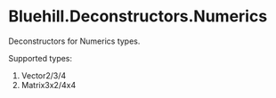 # Bluehill.Deconstructors.Numerics
Deconstructors for Numerics types.

Supported types:
1. Vector2/3/4
1. Matrix3x2/4x4
